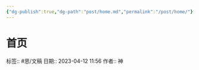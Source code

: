 ```yaml
---
{"dg-publish":true,"dg-path":"post/home.md","permalink":"/post/home/"}
---
```


# 首页
标签:: #思/文稿 
日期:: 2023-04-12 11:56
作者:: 神


